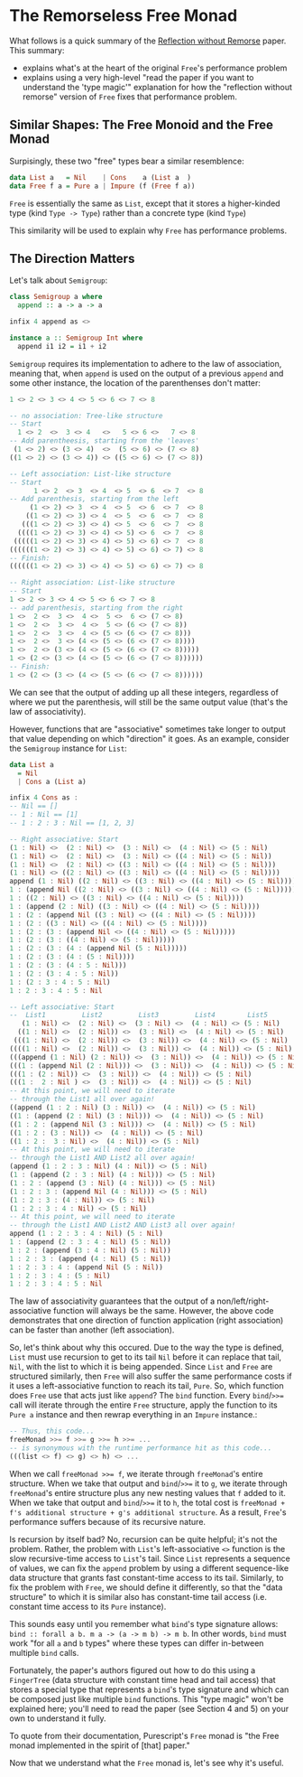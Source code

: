 # The Remorseless Free Monad

What follows is a quick summary of the [Reflection without Remorse](http://okmij.org/ftp/Haskell/zseq.pdf) paper. This summary:
- explains what's at the heart of the original `Free`'s performance problem
- explains using a very high-level "read the paper if you want to understand the 'type magic'" explanation for how the "reflection without remorse" version of `Free` fixes that performance problem.

## Similar Shapes: The Free Monoid and the Free Monad

Surpisingly, these two "free" types bear a similar resemblence:
```purescript
data List a   = Nil    | Cons    a (List a  )
data Free f a = Pure a | Impure (f (Free f a))
```
`Free` is essentially the same as `List`, except that it stores a higher-kinded type (kind `Type -> Type`) rather than a concrete type (kind `Type`)

This similarity will be used to explain why `Free` has performance problems.

## The Direction Matters

Let's talk about `Semigroup`:
```purescript
class Semigroup a where
  append :: a -> a -> a

infix 4 append as <>

instance a :: Semigroup Int where
  append i1 i2 = i1 + i2
```
`Semigroup` requires its implementation to adhere to the law of association, meaning that, when `append` is used on the output of a previous `append` and some other instance, the location of the parenthenses don't matter:
```purescript
1 <> 2 <> 3 <> 4 <> 5 <> 6 <> 7 <> 8

-- no association: Tree-like structure
-- Start
  1 <> 2  <>  3 <> 4   <>   5 <> 6 <>   7 <> 8
-- Add parentheesis, starting from the 'leaves'
 (1 <> 2) <> (3 <> 4)  <>  (5 <> 6) <> (7 <> 8)
((1 <> 2) <> (3 <> 4)) <> ((5 <> 6) <> (7 <> 8))

-- Left association: List-like structure
-- Start
      1 <> 2  <> 3  <> 4  <> 5  <> 6  <> 7  <> 8
-- Add parenthesis, starting from the left
     (1 <> 2) <> 3  <> 4  <> 5  <> 6  <> 7  <> 8
    ((1 <> 2) <> 3) <> 4  <> 5  <> 6  <> 7  <> 8
   (((1 <> 2) <> 3) <> 4) <> 5  <> 6  <> 7  <> 8
  ((((1 <> 2) <> 3) <> 4) <> 5) <> 6  <> 7  <> 8
 (((((1 <> 2) <> 3) <> 4) <> 5) <> 6) <> 7  <> 8
((((((1 <> 2) <> 3) <> 4) <> 5) <> 6) <> 7) <> 8
-- Finish:
((((((1 <> 2) <> 3) <> 4) <> 5) <> 6) <> 7) <> 8

-- Right association: List-like structure
-- Start
1 <> 2 <> 3 <> 4 <> 5 <> 6 <> 7 <> 8
-- add parenthesis, starting from the right
1 <>  2 <>  3 <>  4 <>  5 <>  6 <> (7 <> 8)
1 <>  2 <>  3 <>  4 <>  5 <> (6 <> (7 <> 8))
1 <>  2 <>  3 <>  4 <> (5 <> (6 <> (7 <> 8)))
1 <>  2 <>  3 <> (4 <> (5 <> (6 <> (7 <> 8))))
1 <>  2 <> (3 <> (4 <> (5 <> (6 <> (7 <> 8)))))
1 <> (2 <> (3 <> (4 <> (5 <> (6 <> (7 <> 8))))))
-- Finish:
1 <> (2 <> (3 <> (4 <> (5 <> (6 <> (7 <> 8))))))
```
We can see that the output of adding up all these integers, regardless of where we put the parenthesis, will still be the same output value  (that's the law of associativity).

However, functions that are "associative" sometimes take longer to output that value depending on which "direction" it goes. As an example, consider the `Semigroup` instance for `List`:
```purescript
data List a
  = Nil
  | Cons a (List a)

infix 4 Cons as :
-- Nil == []
-- 1 : Nil == [1]
-- 1 : 2 : 3 : Nil == [1, 2, 3]

-- Right associative: Start
(1 : Nil) <>  (2 : Nil) <>  (3 : Nil) <>  (4 : Nil) <> (5 : Nil)        -- 0
(1 : Nil) <>  (2 : Nil) <>  (3 : Nil) <> ((4 : Nil) <> (5 : Nil))       -- 0
(1 : Nil) <>  (2 : Nil) <> ((3 : Nil) <> ((4 : Nil) <> (5 : Nil)))      -- 0
(1 : Nil) <> ((2 : Nil) <> ((3 : Nil) <> ((4 : Nil) <> (5 : Nil))))     -- 0
append (1 : Nil) ((2 : Nil) <> ((3 : Nil) <> ((4 : Nil) <> (5 : Nil)))) -- 1
1 : (append Nil ((2 : Nil) <> ((3 : Nil) <> ((4 : Nil) <> (5 : Nil))))) -- 2
1 : ((2 : Nil) <> ((3 : Nil) <> ((4 : Nil) <> (5 : Nil))))              -- 3
1 : (append (2 : Nil) ((3 : Nil) <> ((4 : Nil) <> (5 : Nil))))          -- 4
1 : (2 : (append Nil ((3 : Nil) <> ((4 : Nil) <> (5 : Nil))))           -- 5
1 : (2 : ((3 : Nil) <> ((4 : Nil) <> (5 : Nil))))                       -- 6
1 : (2 : (3 : (append Nil <> ((4 : Nil) <> (5 : Nil)))))                -- 7
1 : (2 : (3 : ((4 : Nil) <> (5 : Nil)))))                               -- 8
1 : (2 : (3 : (4 : (append Nil (5 : Nil)))))                            -- 9
1 : (2 : (3 : (4 : (5 : Nil))))                                         -- 10
1 : (2 : (3 : (4 : 5 : Nil)))                                           -- 11
1 : (2 : (3 : 4 : 5 : Nil))                                             -- 12
1 : (2 : 3 : 4 : 5 : Nil)                                               -- 13
1 : 2 : 3 : 4 : 5 : Nil                                                 -- 14

-- Left associative: Start
--  List1         List2         List3         List4        List5
   (1 : Nil) <>  (2 : Nil) <>  (3 : Nil) <>  (4 : Nil) <> (5 : Nil)       -- 0
  ((1 : Nil) <>  (2 : Nil)) <>  (3 : Nil) <>  (4 : Nil) <> (5 : Nil)      -- 0
 (((1 : Nil) <>  (2 : Nil)) <>  (3 : Nil)) <>  (4 : Nil) <> (5 : Nil)     -- 0
((((1 : Nil) <>  (2 : Nil)) <>  (3 : Nil)) <>  (4 : Nil)) <> (5 : Nil)    -- 0
(((append (1 : Nil) (2 : Nil)) <>  (3 : Nil)) <>  (4 : Nil)) <> (5 : Nil) -- 1
(((1 : (append Nil (2 : Nil))) <>  (3 : Nil)) <>  (4 : Nil)) <> (5 : Nil) -- 2
(((1 : (2 : Nil)) <>  (3 : Nil)) <>  (4 : Nil)) <> (5 : Nil)              -- 3
(((1 :  2 : Nil ) <>  (3 : Nil)) <>  (4 : Nil)) <> (5 : Nil)              -- 3
-- At this point, we will need to iterate
-- through the List1 all over again!
((append (1 : 2 : Nil) (3 : Nil)) <>  (4 : Nil)) <> (5 : Nil)             -- 4
((1 : (append (2 : Nil) (3 : Nil))) <>  (4 : Nil)) <> (5 : Nil)           -- 5
((1 : 2 : (append Nil (3 : Nil))) <>  (4 : Nil)) <> (5 : Nil)             -- 6
((1 : 2 : (3 : Nil)) <>  (4 : Nil)) <> (5 : Nil)                          -- 7
((1 : 2 :  3 : Nil) <>  (4 : Nil)) <> (5 : Nil)                           -- 7
-- At this point, we will need to iterate
-- through the List1 AND List2 all over again!
(append (1 : 2 : 3 : Nil) (4 : Nil)) <> (5 : Nil)                         -- 8
(1 : (append (2 : 3 : Nil) (4 : Nil))) <> (5 : Nil)                       -- 9
(1 : 2 : (append (3 : Nil) (4 : Nil))) <> (5 : Nil)                       -- 10
(1 : 2 : 3 : (append Nil (4 : Nil))) <> (5 : Nil)                         -- 11
(1 : 2 : 3 : (4 : Nil)) <> (5 : Nil)                                      -- 12
(1 : 2 : 3 : 4 : Nil) <> (5 : Nil)                                        -- 12
-- At this point, we will need to iterate
-- through the List1 AND List2 AND List3 all over again!
append (1 : 2 : 3 : 4 : Nil) (5 : Nil)                                    -- 13
1 : (append (2 : 3 : 4 : Nil) (5 : Nil))                                  -- 14
1 : 2 : (append (3 : 4 : Nil) (5 : Nil))                                  -- 15
1 : 2 : 3 : (append (4 : Nil) (5 : Nil))                                  -- 16
1 : 2 : 3 : 4 : (append Nil (5 : Nil))                                    -- 17
1 : 2 : 3 : 4 : (5 : Nil)                                                 -- 18
1 : 2 : 3 : 4 : 5 : Nil                                                   -- 18
```
The law of associativity guarantees that the output of a non/left/right-associative function will always be the same. However, the above code demonstrates that one direction of function application (right association) can be faster than another (left association).

So, let's think about why this occured. Due to the way the type is defined, `List` must use recursion to get to its tail `Nil` before it can replace that tail, `Nil`, with the list to which it is being appended. Since `List` and `Free` are structured similarly, then `Free` will also suffer the same performance costs if it uses a left-associative function to reach its tail, `Pure`. So, which function does `Free` use that acts just like `append`? The `bind` function. Every `bind`/`>>=` call will iterate through the entire `Free` structure, apply the function to its `Pure a` instance and then rewrap everything in an `Impure` instance.:
```purescript
-- Thus, this code...
freeMonad >>= f >>= g >>= h >>= ...
-- is synonymous with the runtime performance hit as this code...
(((list <> f) <> g) <> h) <> ...
```
When we call `freeMonad >>= f`, we iterate through `freeMonad`'s entire structure. When we take that output and `bind`/`>>=` it to `g`, we iterate through `freeMonad`'s entire structure plus any new nesting values that `f` added to it. When we take that output and `bind`/`>>=` it to `h`, the total cost is `freeMonad + f's additional structure + g's additional structure`. As a result, `Free`'s performance suffers because of its recursive nature.

Is recursion by itself bad? No, recursion can be quite helpful; it's not the problem. Rather, the problem with `List`'s left-associative `<>` function is the slow recursive-time access to `List`'s tail. Since `List` represents a sequence of values, we can fix the `append` problem by using a different sequence-like data structure that grants fast constant-time access to its tail. Similarly, to fix the problem with `Free`, we should define it differently, so that the "data structure" to which it is similar also has constant-time tail access (i.e. constant time access to its `Pure` instance).

This sounds easy until you remember what `bind`'s type signature allows:
`bind :: forall a b. m a -> (a -> m b) -> m b`.
In other words, `bind` must work "for all `a` and `b` types" where these types can differ in-between multiple `bind` calls.

Fortunately, the paper's authors figured out how to do this using a `FingerTree` (data structure with constant time head and tail access) that stores a special type that represents a `bind`'s type signature and which can be composed just like multiple `bind` functions. This "type magic" won't be explained here; you'll need to read the paper (see Section 4 and 5) on your own to understand it fully.

To quote from their documentation, Purescript's `Free` monad is "the Free monad implemented in the spirit of [that] paper."

Now that we understand what the `Free` monad is, let's see why it's useful.

